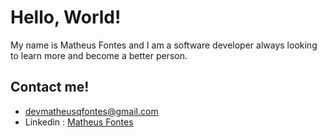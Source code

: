 # Hello, World!
My name is Matheus Fontes and I am a software developer always looking to learn more and become a better person.
## Contact me!
- devmatheusqfontes@gmail.com
- Linkedin : [Matheus Fontes](https://www.linkedin.com/in/matheusqfontes)
